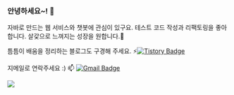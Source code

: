 ### 안녕하세요~! 👋

자바로 만드는 웹 서비스와 챗봇에 관심이 있구요.
테스트 코드 작성과 리팩토링을 좋아합니다.
살갗으로 느껴지는 성장을 원합니다.🌱

틈틈이 배움을 정리하는 블로그도 구경해 주세요.
⚡[![Tistory Badge](https://img.shields.io/badge/-Tistory-orange?style=flat-square&link=http://maengdev.tistory.com/)](http://ktae23.tistory.com/)

지메일로 연락주세요 :)
 📫  [![Gmail Badge](https://img.shields.io/badge/Gmail-EA4335?style=flat&logo=Gmail&logoColor=white)](mailto:pktpkt8917@gmail.com)

<img src="https://github-readme-stats.vercel.app/api?username=ktae23&theme=tokyonight&show_icons=true&hide=stars,issues" />



<!--
**ktae23/ktae23** is a ✨ _special_ ✨ repository because its `README.md` (this file) appears on your GitHub profile.

Here are some ideas to get you started:

- 🔭 I’m currently working on ...
- 🌱 I’m currently learning ...
- 👯 I’m looking to collaborate on ...
- 🤔 I’m looking for help with ...
- 💬 Ask me about ...
- 📫 How to reach me: ...
- 😄 Pronouns: ...
- ⚡ Fun fact: ...
-->

